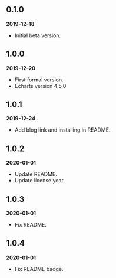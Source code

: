 ## 0.1.0

**2019-12-18**

- Initial beta version.

## 1.0.0

**2019-12-20**

- First formal version.
- Echarts version 4.5.0

## 1.0.1

**2019-12-24**

- Add blog link and installing in README.

## 1.0.2

**2020-01-01**

- Update README.
- Update license year.

## 1.0.3

**2020-01-01**

- Fix README.

## 1.0.4

**2020-01-01**

- Fix README badge.
